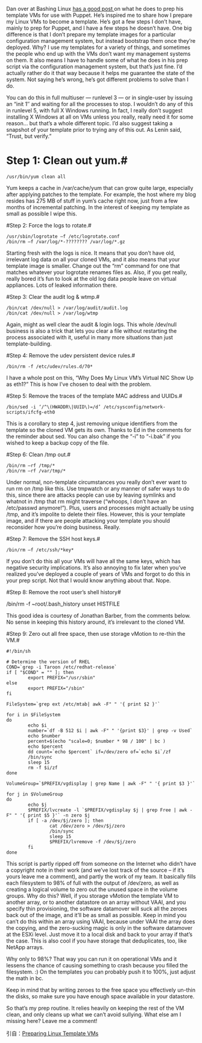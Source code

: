 Dan over at Bashing Linux [has a good post ](http://bashinglinux.wordpress.com/2013/03/23/creating-a-puppet-ready-image-centosfedora/ "creating-a-puppet-ready-image-centosfedora")on what he does to prep his template VMs for use with Puppet. He’s inspired me to share how I prepare my Linux VMs to become a template. He’s got a few steps I don’t have, mainly to prep for Puppet, and I have a few steps he doesn’t have. One big difference is that I don’t prepare my template images for a particular configuration management system, but instead bootstrap them once they’re deployed. Why? I use my templates for a variety of things, and sometimes the people who end up with the VMs don’t want my management systems on them. It also means I have to handle some of what he does in his prep script via the configuration management system, but that’s just fine. I’d actually rather do it that way because it helps me guarantee the state of the system. Not saying he’s wrong, he’s got different problems to solve than I do.

You can do this in full multiuser — runlevel 3 — or in single-user by issuing an “init 1″ and waiting for all the processes to stop. I wouldn’t do any of this in runlevel 5, with full X Windows running. In fact, I really don’t suggest installing X Windows at all on VMs unless you really, really need it for some reason… but that’s a whole different topic. I’d also suggest taking a snapshot of your template prior to trying any of this out. As Lenin said, “Trust, but verify.”

# Step 1: Clean out yum.#

    /usr/bin/yum clean all

Yum keeps a cache in /var/cache/yum that can grow quite large, especially after applying patches to the template. For example, the host where my blog resides has 275 MB of stuff in yum’s cache right now, just from a few months of incremental patching. In the interest of keeping my template as small as possible I wipe this.

#Step 2: Force the logs to rotate.#

    /usr/sbin/logrotate –f /etc/logrotate.conf
    /bin/rm –f /var/log/*-???????? /var/log/*.gz

Starting fresh with the logs is nice. It means that you don’t have old, irrelevant log data on all your cloned VMs, and it also means that your template image is smaller. Change out the “rm” command for one that matches whatever your logrotate renames files as. Also, if you get really, really bored it’s fun to look at the old log data people leave on virtual appliances. Lots of leaked information there.

#Step 3: Clear the audit log & wtmp.#

    /bin/cat /dev/null > /var/log/audit/audit.log
    /bin/cat /dev/null > /var/log/wtmp

Again, might as well clear the audit & login logs. This whole /dev/null business is also a trick that lets you clear a file without restarting the process associated with it, useful in many more situations than just template-building.

#Step 4: Remove the udev persistent device rules.#

    /bin/rm -f /etc/udev/rules.d/70*

I have a whole post on this, “Why Does My Linux VM’s Virtual NIC Show Up as eth1?” This is how I’ve chosen to deal with the problem.

#Step 5: Remove the traces of the template MAC address and UUIDs.#

    /bin/sed -i ‘/^\(HWADDR\|UUID\)=/d’ /etc/sysconfig/network-scripts/ifcfg-eth0

This is a corollary to step 4, just removing unique identifiers from the template so the cloned VM gets its own. Thanks to Ed in the comments for the reminder about sed. You can also change the “-i” to “-i.bak” if you wished to keep a backup copy of the file.

#Step 6: Clean /tmp out.#

    /bin/rm –rf /tmp/*
    /bin/rm –rf /var/tmp/*

Under normal, non-template circumstances you really don’t ever want to run rm on /tmp like this. Use tmpwatch or any manner of safer ways to do this, since there are attacks people can use by leaving symlinks and whatnot in /tmp that rm might traverse (“whoops, I don’t have an /etc/passwd anymore!”). Plus, users and processes might actually be using /tmp, and it’s impolite to delete their files. However, this is your template image, and if there are people attacking your template you should reconsider how you’re doing business. Really.

#Step 7: Remove the SSH host keys.#

    /bin/rm –f /etc/ssh/*key*

If you don’t do this all your VMs will have all the same keys, which has negative security implications. It’s also annoying to fix later when you’ve realized you’ve deployed a couple of years of VMs and forgot to do this in your prep script. Not that I would know anything about that. Nope.

#Step 8: Remove the root user’s shell history#

   /bin/rm -f ~root/.bash_history
   unset HISTFILE

This good idea is courtesy of Jonathan Barber, from the comments below. No sense in keeping this history around, it’s irrelevant to the cloned VM.

#Step 9: Zero out all free space, then use storage vMotion to re-thin the VM.#
	
	#!/bin/sh
	
	# Determine the version of RHEL
	COND=`grep -i Taroon /etc/redhat-release`
	if [ "$COND" = "" ]; then
	        export PREFIX="/usr/sbin"
	else
	        export PREFIX="/sbin"
	fi
	
	FileSystem=`grep ext /etc/mtab| awk -F" " '{ print $2 }'`
	
	for i in $FileSystem
	do
	        echo $i
	        number=`df -B 512 $i | awk -F" " '{print $3}' | grep -v Used`
	        echo $number
	        percent=$(echo "scale=0; $number * 98 / 100" | bc )
	        echo $percent
	        dd count=`echo $percent` if=/dev/zero of=`echo $i`/zf
	        /bin/sync
	        sleep 15
	        rm -f $i/zf
	done
	
	VolumeGroup=`$PREFIX/vgdisplay | grep Name | awk -F" " '{ print $3 }'`
	
	for j in $VolumeGroup
	do
	        echo $j
	        $PREFIX/lvcreate -l `$PREFIX/vgdisplay $j | grep Free | awk -F" " '{ print $5 }'` -n zero $j
	        if [ -a /dev/$j/zero ]; then
	                cat /dev/zero > /dev/$j/zero
	                /bin/sync
	                sleep 15
	                $PREFIX/lvremove -f /dev/$j/zero
	        fi
	done

This script is partly ripped off from someone on the Internet who didn’t have a copyright note in their work (and we’ve lost track of the source – if it’s yours leave me a comment), and partly the work of my team. It basically fills each filesystem to 98% of full with the output of /dev/zero, as well as creating a logical volume to zero out the unused space in the volume groups. Why do this? Well, if you storage vMotion the template VM to another array, or to another datastore on an array without VAAI, and you specify thin provisioning, the software datamover will suck all the zeroes back out of the image, and it’ll be as small as possible. Keep in mind you can’t do this within an array using VAAI, because under VAAI the array does the copying, and the zero-sucking magic is only in the software datamover at the ESXi level. Just move it to a local disk and back to your array if that’s the case. This is also cool if you have storage that deduplicates, too, like NetApp arrays.

Why only to 98%? That way you can run it on operational VMs and it lessens the chance of causing something to crash because you filled the filesystem. :) On the templates you can probably push it to 100%, just adjust the math in bc.

Keep in mind that by writing zeroes to the free space you effectively un-thin the disks, so make sure you have enough space available in your datastore.

So that’s my prep routine. It relies heavily on keeping the rest of the VM clean, and only cleans up what we can’t avoid sullying. What else am I missing here? Leave me a comment!

引自：[Preparing Linux Template VMs](http://lonesysadmin.net/2013/03/26/preparing-linux-template-vms/)